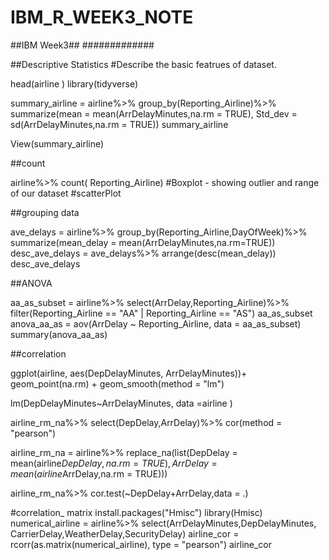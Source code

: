 # IBM_R_WEEK3_NOTE
##IBM Week3##
#############

##Descriptive Statistics
#Describe the basic featrues of dataset. 

head(airline )
library(tidyverse)

summary_airline = airline%>% 
                group_by(Reporting_Airline)%>% 
                summarize(mean = mean(ArrDelayMinutes,na.rm = TRUE),
                          Std_dev = sd(ArrDelayMinutes,na.rm = TRUE))
summary_airline

View(summary_airline)

##count 

airline%>% 
          count( Reporting_Airline)
#Boxplot - showing outlier and range of our dataset
#scatterPlot

##grouping data 

ave_delays = airline%>% 
                    group_by(Reporting_Airline,DayOfWeek)%>%
                    summarize(mean_delay = mean(ArrDelayMinutes,na.rm=TRUE))
desc_ave_delays = ave_delays%>%
            arrange(desc(mean_delay))
desc_ave_delays

##ANOVA

aa_as_subset = airline%>% 
                select(ArrDelay,Reporting_Airline)%>% 
                filter(Reporting_Airline == "AA" | Reporting_Airline == "AS")
aa_as_subset
anova_aa_as = aov(ArrDelay ~ Reporting_Airline, data = aa_as_subset)
summary(anova_aa_as)


##correlation 

ggplot(airline,
       aes(DepDelayMinutes,
           ArrDelayMinutes))+
      geom_point(na.rm) + 
      geom_smooth(method = "lm") 

lm(DepDelayMinutes~ArrDelayMinutes, data =airline )

airline_rm_na%>% 
          select(DepDelay,ArrDelay)%>%
          cor(method = "pearson")

airline_rm_na = airline%>% 
                  replace_na(list(DepDelay = mean(airline$DepDelay,na.rm =TRUE),
                             ArrDelay = mean(airline$ArrDelay,na.rm = TRUE)))

airline_rm_na%>% 
              cor.test(~DepDelay+ArrDelay,data = .)

#correlation_ matrix 
install.packages("Hmisc")
library(Hmisc)
numerical_airline = airline%>% 
                    select(ArrDelayMinutes,DepDelayMinutes,
                           CarrierDelay,WeatherDelay,SecurityDelay)
airline_cor = rcorr(as.matrix(numerical_airline),
                    type = "pearson")
airline_cor
